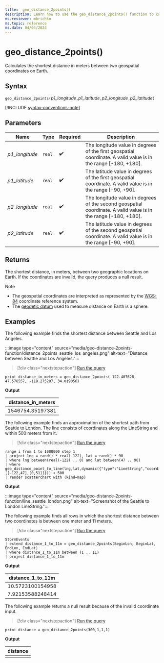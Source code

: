 ```yaml
---
title:  geo_distance_2points()
description: Learn how to use the geo_distance_2points() function to calculate the shortest distance between two geospatial coordinates on Earth.
ms.reviewer: mbrichko
ms.topic: reference
ms.date: 04/04/2024
---
```

# geo_distance_2points()

Calculates the shortest distance in meters between two geospatial coordinates on Earth.

## Syntax

`geo_distance_2points(`*p1_longitude*`,`*p1_latitude*`,`*p2_longitude*`,`*p2_latitude*`)`

[!INCLUDE [syntax-conventions-note](../includes/syntax-conventions-note.md)]

## Parameters

| Name | Type | Required | Description |
|--|--|--|--|
|*p1_longitude*| `real` |  :heavy_check_mark: | The longitude value in degrees of the first geospatial coordinate. A valid value is in the range [-180, +180].|
|*p1_latitude*| `real` |  :heavy_check_mark: | The latitude value in degrees of the first geospatial coordinate. A valid value is in the range [-90, +90].|
|*p2_longitude*| `real` |  :heavy_check_mark: | The longitude value in degrees of the second geospatial coordinate. A valid value is in the range [-180, +180].|
|*p2_latitude*| `real` |  :heavy_check_mark: | The latitude value in degrees of the second geospatial coordinate. A valid value is in the range [-90, +90].|

## Returns

The shortest distance, in meters, between two geographic locations on Earth. If the coordinates are invalid, the query produces a null result.

> [!NOTE]
>
> * The geospatial coordinates are interpreted as represented by the [WGS-84](https://earth-info.nga.mil/index.php?dir=wgs84&action=wgs84) coordinate reference system.
> * The [geodetic datum](https://en.wikipedia.org/wiki/Geodetic_datum) used to measure distance on Earth is a sphere.

## Examples

The following example finds the shortest distance between Seattle and Los Angeles.

:::image type="content" source="media/geo-distance-2points-function/distance_2points_seattle_los_angeles.png" alt-text="Distance between Seattle and Los Angeles.":::

> [!div class="nextstepaction"]
> <a href="https://dataexplorer.azure.com/clusters/help/databases/Samples?query=H4sIAAAAAAAAAz3KQQqAIBBA0avMskBFJ8exRWeRKAkXqaj3J1ctP+/XlvKAO/Vx5iuGlMMbR2wdDnhiCT9gLXPsizSIymp26AVYVsSeiAVIY7xCJvQzNqu02TW59QMCmjc+XwAAAA==" target="_blank">Run the query</a>

```kusto
print distance_in_meters = geo_distance_2points(-122.407628, 47.578557, -118.275287, 34.019056)
```

**Output**

| distance_in_meters |
|--------------------|
| 1546754.35197381   |

The following example finds an approximation of the shortest path from Seattle to London. The line consists of coordinates along the LineString and within 500 meters from it.

> [!div class="nextstepaction"]
> <a href="https://dataexplorer.azure.com/clusters/help/databases/Samples?query=H4sIAAAAAAAAA03Oz2rDMAwG8PueQvhkD684paW0rG+w244hBM/WEm+JHBRBKNvefU5gf3T9vp8k9tQhJHjlPEIFkqFy28AsOEF19wkT5zcMAgN1cAX2FLWBe2D0g36o9ntjYfDyPzq7wpYeGTf0grIgkv4TsNuBM1D6G/0pHE5rcHbml3eY25hm8RSwnXIiaSW3QyLUZbMt2MYb+TEF/aHkNqG6qKeSPgsn6pRVIWeOibzgrC51vV63h1Nja2ePVdN8GQOPcHTrw4wUkWEOXgQ59J4FliQ96PdE8Tr6yXwDBC8v7i4BAAA=" target="_blank">Run the query</a>

```kusto
range i from 1 to 1000000 step 1
| project lng = rand() * real(-122), lat = rand() * 90
| where lng between(real(-122) .. 0) and lat between(47 .. 90)
| where geo_distance_point_to_line(lng,lat,dynamic({"type":"LineString","coordinates":[[-122,47],[0,51]]})) < 500
| render scatterchart with (kind=map)
```

**Output**

:::image type="content" source="media/geo-distance-2points-function/line_seattle_london.png" alt-text="Screenshot of the Seattle to London LineString.":::

The following example finds all rows in which the shortest distance between two coordinates is between one meter and 11 meters.

> [!div class="nextstepaction"]
> <a href="https://dataexplorer.azure.com/clusters/help/databases/Samples?query=H4sIAAAAAAAAA22MsQrCQBBEe79iygghsPY2Qjo7P+A4c0M8IbvhspgUfryJgo1WMwxv3sWtDO2D6tPuCS5OTUh58qgdgwS3IDLgiJ4WvvthtLw+qhP7rGfTGp8WvUar6b1sGX2/WucbC/9Ir/SZVFSCpoHIxo7F7uz8l34BxwMseakAAAA=" target="_blank">Run the query</a>

```kusto
StormEvents
| extend distance_1_to_11m = geo_distance_2points(BeginLon, BeginLat, EndLon, EndLat)
| where distance_1_to_11m between (1 .. 11)
| project distance_1_to_11m
```

**Output**

| distance_1_to_11m |
|-------------------|
| 10.5723100154958  |
| 7.92153588248414  |

The following example returns a null result because of the invalid coordinate input.

> [!div class="nextstepaction"]
> <a href="https://dataexplorer.azure.com/clusters/help/databases/Samples?query=H4sIAAAAAAAAAysoyswrUUjJLC5JzEtOVbBVSE/Nj4dx440K8oHSxRrGBgY6hiCoCQDd7v6oMAAAAA==" target="_blank">Run the query</a>

```kusto
print distance = geo_distance_2points(300,1,1,1)
```

**Output**

| distance |
|----------|
|          |
